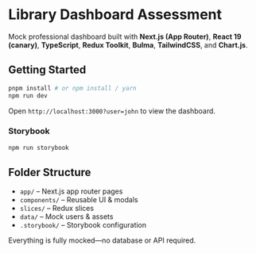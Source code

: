 # Library Dashboard Assessment

Mock professional dashboard built with **Next.js (App Router)**, **React 19 (canary)**, **TypeScript**, **Redux Toolkit**, **Bulma**, **TailwindCSS**, and **Chart.js**.

## Getting Started

```bash
pnpm install # or npm install / yarn
npm run dev
```

Open `http://localhost:3000?user=john` to view the dashboard.

### Storybook

```bash
npm run storybook
```

## Folder Structure

- `app/` – Next.js app router pages
- `components/` – Reusable UI & modals
- `slices/` – Redux slices
- `data/` – Mock users & assets
- `.storybook/` – Storybook configuration

Everything is fully mocked—no database or API required.
